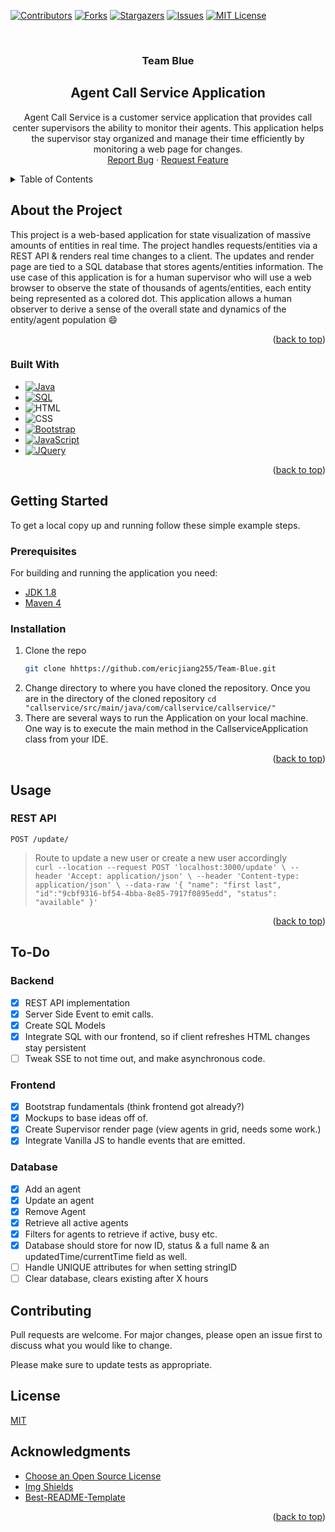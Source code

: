 <a name="readme-top"></a>

<!-- PROJECT SHIELDS -->
<!--
*** Using MD thanks to https://github.com/othneildrew/Best-README-Template for the template
-->

[![Contributors][contributors-shield]][contributors-url]
[![Forks][forks-shield]][forks-url]
[![Stargazers][stars-shield]][stars-url]
[![Issues][issues-shield]][issues-url]
[![MIT License][license-shield]][license-url]

<!-- PROJECT LOGO -->
<br />
<div align="center">

  <h3 align="center">Team Blue </h3>
  <h2 align="center">Agent Call Service Application </h2>

  <p align="center"> 
Agent Call Service is a customer service application that provides call center supervisors the ability to monitor their agents. This application helps the supervisor stay organized and manage their time efficiently by monitoring a web page for changes. 
<br>
    <a href="https://github.com/ericjiang255/Team-Blue/issues">Report Bug</a>
    ·
    <a href="https://github.com/ericjiang255/Team-Blue/issues">Request Feature</a>
  </p>
</div>

<!-- TABLE OF CONTENTS -->
<details>
  <summary>Table of Contents</summary>
  <ol>
    <li>
      <a href="#about-the-project">About The Project</a>
      <ul>
        <li><a href="#built-with">Built With</a></li>
      </ul>
    </li>
    <li>
      <a href="#getting-started">Getting Started</a>
      <ul>
        <li><a href="#prerequisites">Prerequisites</a></li>
        <li><a href="#installation">Installation</a></li>
      </ul>
    </li>
    <li><a href="#usage">Usage</a></li>
<li><a href="#to-do">Road Map</a></li>
    <li><a href="#contributing">Contributing</a></li>
    <li><a href="#license">License</a></li>
    <li><a href="#acknowledgments">Acknowledgments</a></li>
  </ol>
</details>

<!-- ABOUT THE PROJECT -->

## About the Project

This project is a web-based application for state visualization of massive amounts of entities in real time. The project handles requests/entities via a REST API & renders real time changes to a client. The updates and render page are tied to a SQL database that stores agents/entities information. The use case of this application is for a human supervisor who will use a web browser to observe the state of thousands of agents/entities, each entity being represented as a colored dot. This application allows a human observer to derive a sense of the overall state and dynamics of the entity/agent population :smile:

<p align="right">(<a href="#readme-top">back to top</a>)</p>

### Built With

-   [![Java][java.com]][java-url]
-   [![SQL][sql.com]][sql-url]
-   ![HTML][html.com]
-   ![CSS][css.com]
-   [![Bootstrap][bootstrap.com]][bootstrap-url]
-   [![JavaScript][javascript.com]][javascript-url]
-   [![JQuery][jquery.com]][jquery-url]

<p align="right">(<a href="#readme-top">back to top</a>)</p>

<!-- GETTING STARTED -->

## Getting Started

To get a local copy up and running follow these simple example steps.

### Prerequisites

For building and running the application you need:

-   [JDK 1.8][java8]
-   [Maven 4][maven]

### Installation

1. Clone the repo
    ```sh
    git clone hhttps://github.com/ericjiang255/Team-Blue.git
    ```
2. Change directory to where you have cloned the repository. Once you are in the directory of the cloned repository `cd "callservice/src/main/java/com/callservice/callservice/"`
3. There are several ways to run the Application on your local machine. One way is to execute the main method in the CallserviceApplication class from your IDE.

<p align="right">(<a href="#readme-top">back to top</a>)</p>

<!-- USAGE EXAMPLES -->

## Usage

### REST API

`POST /update/`

> Route to update a new user or create a new user accordingly <br> ```curl --location --request POST 'localhost:3000/update' \
--header 'Accept: application/json' \
--header 'Content-type: application/json' \
--data-raw '{
    "name": "first last",
    "id":"9cbf9316-bf54-4bba-8e85-7917f0895edd",
    "status": "available"
    }'```

<p align="right">(<a href="#readme-top">back to top</a>)</p>

## To-Do

### Backend

-   [x] REST API implementation
-   [x] Server Side Event to emit calls.
-   [x] Create SQL Models
-   [x] Integrate SQL with our frontend, so if client refreshes HTML changes stay persistent
-   [ ] Tweak SSE to not time out, and make asynchronous code.

### Frontend

-   [x] Bootstrap fundamentals (think frontend got already?)
-   [x] Mockups to base ideas off of.
-   [x] Create Supervisor render page (view agents in grid, needs some work.)
-   [x] Integrate Vanilla JS to handle events that are emitted.

### Database

-   [x] Add an agent
-   [x] Update an agent
-   [x] Remove Agent
-   [x] Retrieve all active agents
-   [x] Filters for agents to retrieve if active, busy etc.
-   [x] Database should store for now ID, status & a full name & an updatedTime/currentTime field as well.
-   [ ] Handle UNIQUE attributes for when setting stringID
-   [ ] Clear database, clears existing after X hours

## Contributing

Pull requests are welcome. For major changes, please open an issue first to discuss what you would like to change.

Please make sure to update tests as appropriate.

## License

[MIT][license-url]

<!-- ACKNOWLEDGMENTS -->

## Acknowledgments

-   [Choose an Open Source License](https://choosealicense.com)
-   [Img Shields](https://shields.io)
-   [Best-README-Template](https://github.com/othneildrew/Best-README-Template)
<p align="right">(<a href="#readme-top">back to top</a>)</p>

<!-- MARKDOWN LINKS & IMAGES -->
<!-- https://www.markdownguide.org/basic-syntax/#reference-style-links -->

[contributors-shield]: https://img.shields.io/github/contributors/ericjiang255/Team-Blue.svg?style=for-the-badge
[contributors-url]: https://github.com/ericjiang255/Team-Blue/graphs/contributors
[forks-shield]: https://img.shields.io/github/forks/ericjiang255/Team-Blue.svg?style=for-the-badge
[forks-url]: https://github.com/ericjiang255/Team-Blue/network/members
[stars-shield]: https://img.shields.io/github/stars/ericjiang255/Team-Blue.svg?style=for-the-badge
[stars-url]: https://github.com/ericjiang255/Team-Blue/stargazers
[issues-shield]: https://img.shields.io/github/issues/ericjiang255/Team-Blue.svg?style=for-the-badge
[issues-url]: https://github.com/ericjiang255/Team-Blue/issues
[license-shield]: https://img.shields.io/github/license/ericjiang255/Team-Blue.svg?style=for-the-badge
[license-url]: https://github.com/ericjiang255/Team-Blue/LICENSE.txt
[product-screenshot]: images/screenshot.png
[html.com]: https://img.shields.io/badge/HTML5-E34F26?style=for-the-badge&logo=html5&logoColor=white
[css.com]: https://img.shields.io/badge/CSS3-1572B6?style=for-the-badge&logo=css3&logoColor=white
[bootstrap.com]: https://img.shields.io/badge/Bootstrap-563D7C?style=for-the-badge&logo=bootstrap&logoColor=white
[bootstrap-url]: https://getbootstrap.com
[javascript.com]: https://img.shields.io/badge/JavaScript-F7DF1E?style=for-the-badge&logo=javascript&logoColor=black
[javascript-url]: https://www.javascript.com/
[jquery.com]: https://img.shields.io/badge/jQuery-0769AD?style=for-the-badge&logo=jquery&logoColor=white
[jquery-url]: https://jquery.com
[java.com]: https://img.shields.io/badge/Java-ED8B00?style=for-the-badge&logo=java&logoColor=white
[java-url]: https://www.java.com/en/
[sql.com]: https://img.shields.io/badge/MySQL-00000F?style=for-the-badge&logo=mysql&logoColor=white
[sql-url]: https://www.mysql.com/
[java8]: https://www.oracle.com/java/technologies/downloads/#java8
[maven]: http://maven.apache.org/POM/4.0.0
[best-readme-template]: https://github.com/othneildrew/Best-README-Template

